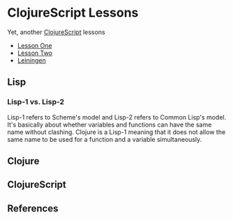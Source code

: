 # ClojureScript Lessons

Yet, another [ClojureScript](https://github.com/clojure/clojurescript) lessons

* [Lesson One](https://github.com/junjiemars/clojurescript_lessons/blob/master/lesson_one/README.md)
* [Lesson Two](https://github.com/junjiemars/clojurescript_lessons/blob/master/lesson_two/README.md)
* [Leiningen](https://github.com/junjiemars/clojurescript_lessons/blob/master/leiningen/README.md)

## Lisp

### Lisp-1 vs. Lisp-2
Lisp-1 refers to Scheme's model and Lisp-2 refers to Common Lisp's model. It's basically
about whether variables and functions can have the same name without clashing. Clojure is
a Lisp-1 meaning that it does not allow the same name to be used for a function and a
variable simultaneously.

## Clojure

## ClojureScript

## References




